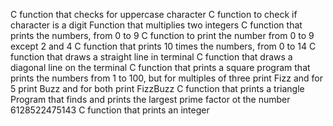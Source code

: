 C function that checks for uppercase character C function to check if character is a digit Function that multiplies two integers C function that prints the numbers, from 0 to 9 C function to print the number from 0 to 9 except 2 and 4 C function that prints 10 times the numbers, from 0 to 14 C function that draws a straight line in terminal C function that draws a diagonal line on the terminal C function that prints a square program that prints the numbers from 1 to 100, but for multiples of three print Fizz and for 5 print Buzz and for both print FizzBuzz C function that prints a triangle Program that finds and prints the largest prime factor ot the number 6128522475143 C function that prints an integer
